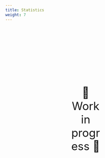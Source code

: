 ```yaml
---
title: Statistics
weight: 7
---
```

<div style="text-align: center; font-size:2.5em;margin: 200px;">🚧 Work in progress 🚧</div>